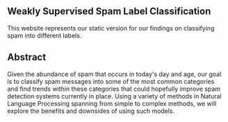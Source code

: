 ## Weakly Supervised Spam Label Classification

This website represents our static version for our findings on classifying spam into different labels.


## **Abstract**
Given the abundance of spam that occurs in today's day and age, our goal is to classify spam messages into some of the most common categories and find trends within these categories that could hopefully improve spam detection systems currently in place. Using a variety of methods in Natural Language Processing spanning from simple to complex methods, we will explore the benefits and downsides of using such models. 
